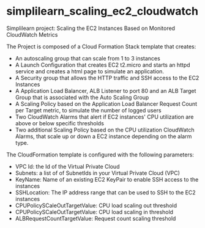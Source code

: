 # simplilearn_scaling_ec2_cloudwatch
Simplilearn project: Scaling the EC2 Instances Based on Monitored CloudWatch Metrics

The Project is composed of a Cloud Formation Stack template that creates:
  * An autoscaling group that can scale from 1 to 3 instances
  * A Launch Configuration that creates EC2 t2.micro and starts an httpd service and creates a html page to simulate an application.
  * A Security group that allows the HTTP traffic and SSH access to the EC2 Instances
  * A Application Load Balancer, ALB Listener to port 80 and an ALB Target Group that is associated with the Auto Scaling Group
  * A Scaling Policy based on the Application Load Balancer Request Count per Target metric, to simulate the number of logged users
  * Two CloudWatch Alarms that alert if EC2 instances' CPU utilization are above or below specific thresholds
  * Two additional Scaling Policy based on the CPU utilization CloudWatch Alarms, that scale up or down a EC2 instance depending on the alarm type.

The CloudFormation template is configured with the following parameters:
  * VPC Id: the Id of the Virtual Private Cloud
  * Subnets: a list of of SubnetIds in your Virtual Private Cloud (VPC)
  * KeyName: Name of an existing EC2 KeyPair to enable SSH access to the instances
  * SSHLocation: The IP address range that can be used to SSH to the EC2 instances
  * CPUPolicySCaleOutTargetValue: CPU load scaling out threshold
  * CPUPolicySCaleOutTargetValue: CPU load scaling in threshold
  * ALBRequestCountTargetValue: Request count scaling threshold
